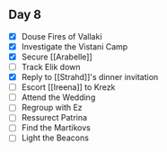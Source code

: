 ## Day 8
- [x] Douse Fires of Vallaki
- [x] Investigate the Vistani Camp
- [x] Secure [[Arabelle]]
- [ ] Track Elik down
- [x] Reply to [[Strahd]]'s dinner invitation
- [ ] Escort [[Ireena]] to Krezk
- [ ] Attend the Wedding
- [ ] Regroup with Ez
- [ ] Ressurect Patrina
- [ ] Find the Martikovs
- [ ] Light the Beacons